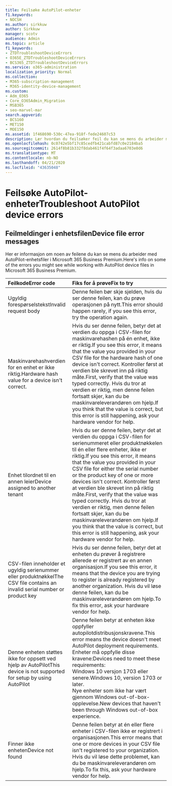 ```yaml
---
title: Feilsøke AutoPilot-enheter
f1.keywords:
- NOCSH
ms.author: sirkkuw
author: Sirkkuw
manager: scotv
audience: Admin
ms.topic: article
f1_keywords:
- ZTDTroubleshootDeviceErrors
- O365E_ZTDTroubleshootDeviceErrors
- BCS365_ZTDTroubleshootDeviceErrors
ms.service: o365-administration
localization_priority: Normal
ms.collection:
- M365-subscription-management
- M365-identity-device-management
ms.custom:
- Adm_O365
- Core_O365Admin_Migration
- MSB365
- seo-marvel-mar
search.appverid:
- BCS160
- MET150
- MOE150
ms.assetid: 1f468690-530c-47ea-918f-fede24607c53
description: Lær hvordan du feilsøker feil du kan se mens du arbeider med AutoPilot-enhetsfiler i Microsoft 365 Business Premium.
ms.openlocfilehash: 0c0742e5bf17c85cedfb421cabfd87c0e2184ba5
ms.sourcegitcommit: 2614f8b81b332f8dab461f4f64f3adaa6703e0d6
ms.translationtype: MT
ms.contentlocale: nb-NO
ms.lasthandoff: 04/21/2020
ms.locfileid: "43635048"
---
```

# <a name="troubleshoot-autopilot-device-errors"></a><span data-ttu-id="e5435-103">Feilsøke AutoPilot-enheter</span><span class="sxs-lookup"><span data-stu-id="e5435-103">Troubleshoot AutoPilot device errors</span></span>

## <a name="device-file-error-messages"></a><span data-ttu-id="e5435-104">Feilmeldinger i enhetsfilen</span><span class="sxs-lookup"><span data-stu-id="e5435-104">Device file error messages</span></span>

<span data-ttu-id="e5435-105">Her er informasjon om noen av feilene du kan se mens du arbeider med AutoPilot-enhetsfiler i Microsoft 365 Business Premium.</span><span class="sxs-lookup"><span data-stu-id="e5435-105">Here's info on some of the errors you might see while working with AutoPilot device files in Microsoft 365 Business Premium.</span></span> 
  
|<span data-ttu-id="e5435-106">**Feilkode**</span><span class="sxs-lookup"><span data-stu-id="e5435-106">**Error code**</span></span>|<span data-ttu-id="e5435-107">**Fiks for å prøve**</span><span class="sxs-lookup"><span data-stu-id="e5435-107">**Fix to try**</span></span>|
|:-----|:-----|
|<span data-ttu-id="e5435-108">Ugyldig forespørselstekst</span><span class="sxs-lookup"><span data-stu-id="e5435-108">Invalid request body</span></span>  <br/> |<span data-ttu-id="e5435-109">Denne feilen bør skje sjelden, hvis du ser denne feilen, kan du prøve operasjonen på nytt.</span><span class="sxs-lookup"><span data-stu-id="e5435-109">This error should happen rarely, if you see this error, try the operation again.</span></span>  <br/> |
|<span data-ttu-id="e5435-110">Maskinvarehashverdien for en enhet er ikke riktig.</span><span class="sxs-lookup"><span data-stu-id="e5435-110">Hardware hash value for a device isn't correct.</span></span>  <br/> |<span data-ttu-id="e5435-111">Hvis du ser denne feilen, betyr det at verdien du oppga i CSV-filen for maskinvarehashen på én enhet, ikke er riktig.</span><span class="sxs-lookup"><span data-stu-id="e5435-111">If you see this error, it means that the value you provided in your CSV file for the hardware hash of one device isn't correct.</span></span> <span data-ttu-id="e5435-112">Kontroller først at verdien ble skrevet inn på riktig måte.</span><span class="sxs-lookup"><span data-stu-id="e5435-112">First, verify that the value was typed correctly.</span></span> <span data-ttu-id="e5435-113">Hvis du tror at verdien er riktig, men denne feilen fortsatt skjer, kan du be maskinvareleverandøren om hjelp.</span><span class="sxs-lookup"><span data-stu-id="e5435-113">If you think that the value is correct, but this error is still happening, ask your hardware vendor for help.</span></span>  <br/> |
|<span data-ttu-id="e5435-114">Enhet tilordnet til en annen leier</span><span class="sxs-lookup"><span data-stu-id="e5435-114">Device assigned to another tenant</span></span>  <br/> |<span data-ttu-id="e5435-115">Hvis du ser denne feilen, betyr det at verdien du oppga i CSV-filen for serienummeret eller produktnøkkelen til én eller flere enheter, ikke er riktig.</span><span class="sxs-lookup"><span data-stu-id="e5435-115">If you see this error, it means that the value you provided in your CSV file for either the serial number or the product key of one or more devices isn't correct.</span></span> <span data-ttu-id="e5435-116">Kontroller først at verdien ble skrevet inn på riktig måte.</span><span class="sxs-lookup"><span data-stu-id="e5435-116">First, verify that the value was typed correctly.</span></span> <span data-ttu-id="e5435-117">Hvis du tror at verdien er riktig, men denne feilen fortsatt skjer, kan du be maskinvareleverandøren om hjelp.</span><span class="sxs-lookup"><span data-stu-id="e5435-117">If you think that the value is correct, but this error is still happening, ask your hardware vendor for help.</span></span>  <br/> |
|<span data-ttu-id="e5435-118">CSV-filen inneholder et ugyldig serienummer eller produktnøkkel</span><span class="sxs-lookup"><span data-stu-id="e5435-118">The CSV file contains an invalid serial number or product key</span></span>  <br/> |<span data-ttu-id="e5435-119">Hvis du ser denne feilen, betyr det at enheten du prøver å registrere allerede er registrert av en annen organisasjon.</span><span class="sxs-lookup"><span data-stu-id="e5435-119">If you see this error, it means that the device you are trying to register is already registered by another organization.</span></span> <span data-ttu-id="e5435-120">Hvis du vil løse denne feilen, kan du be maskinvareleverandøren om hjelp.</span><span class="sxs-lookup"><span data-stu-id="e5435-120">To fix this error, ask your hardware vendor for help.</span></span>  <br/> |
|<span data-ttu-id="e5435-121">Denne enheten støttes ikke for oppsett ved hjelp av AutoPilot</span><span class="sxs-lookup"><span data-stu-id="e5435-121">This device is not supported for setup by using AutoPilot</span></span>  <br/> | <span data-ttu-id="e5435-122">Denne feilen betyr at enheten ikke oppfyller autopilotdistribusjonskravene.</span><span class="sxs-lookup"><span data-stu-id="e5435-122">This error means the device doesn't meet AutoPilot deployment requirements.</span></span> <span data-ttu-id="e5435-123">Enheter må oppfylle disse kravene:</span><span class="sxs-lookup"><span data-stu-id="e5435-123">Devices need to meet these requirements:</span></span>  <br/>  <span data-ttu-id="e5435-124">Windows 10 versjon 1703 eller senere.</span><span class="sxs-lookup"><span data-stu-id="e5435-124">Windows 10, version 1703 or later.</span></span>  <br/>  <span data-ttu-id="e5435-125">Nye enheter som ikke har vært gjennom Windows out-of-box-opplevelse.</span><span class="sxs-lookup"><span data-stu-id="e5435-125">New devices that haven't been through Windows out-of-box experience.</span></span>  <br/> |
|<span data-ttu-id="e5435-126">Finner ikke enheten</span><span class="sxs-lookup"><span data-stu-id="e5435-126">Device not found</span></span>  <br/> |<span data-ttu-id="e5435-127">Denne feilen betyr at én eller flere enheter i CSV-filen ikke er registrert i organisasjonen.</span><span class="sxs-lookup"><span data-stu-id="e5435-127">This error means that one or more devices in your CSV file isn't registered to your organization.</span></span> <span data-ttu-id="e5435-128">Hvis du vil løse dette problemet, kan du be maskinvareleverandøren om hjelp.</span><span class="sxs-lookup"><span data-stu-id="e5435-128">To fix this, ask your hardware vendor for help.</span></span>  <br/> |
